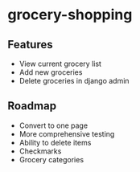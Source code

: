 # grocery-shopping

## Features
 - View current grocery list
 - Add new groceries
 - Delete groceries in django admin
 
 
## Roadmap
 - Convert to one page
 - More comprehensive testing
 - Ability to delete items
 - Checkmarks
 - Grocery categories
